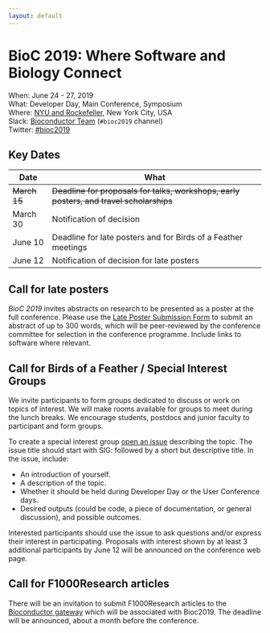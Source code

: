 ```yaml
---
layout: default
---
```

# BioC 2019: Where Software and Biology Connect

When: June 24 - 27, 2019<br />
What: Developer Day, Main Conference, Symposium<br />
Where: [NYU and Rockefeller][venue], New York City, USA<br />
Slack: [Bioconductor Team][] (`#bioc2019` channel)<br />
Twitter: [#bioc2019][tweet]<br />

[tweet]: https://twitter.com/hashtag/bioc2019?f=tweets
[venue]: ./travel-accommodations
[Bioconductor Team]: https://bioc-community.herokuapp.com/

## Key Dates

| Date     | What |
| -------- | -------------------------------------- |
| ~~March 15~~ | ~~Deadline for proposals for talks, workshops, early posters, and travel scholarships~~ |
| March 30 | Notification of decision |
| June 10  | Deadline for late posters and for Birds of a Feather meetings |
| June 12  | Notification of decision for late posters |

## Call for late posters

_BioC 2019_ invites abstracts on research to be presented as a poster at the
full conference. Please use the [Late Poster Submission Form][] to submit an
abstract of up to 300 words, which will be peer-reviewed by the conference
committee for selection in the conference programme. Include links to software
where relevant.

[Late Poster Submission Form]: https://goo.gl/forms/XG29qYT8YGWJCNQY2

## Call for Birds of a Feather / Special Interest Groups

We invite participants to form groups dedicated to discuss or work on
topics of interest. We will make rooms available for groups to meet
during the lunch breaks. We encourage students, postdocs and junior
faculty to participant and form groups.

To create a special interest group [open an issue][] describing the
topic. The issue title should start with SIG: followed by a short but
descriptive title. In the issue, include:

- An introduction of yourself.
- A description of the topic.
- Whether it should be held during Developer Day
  or the User Conference days.
- Desired outputs (could be code, a piece of documentation, or general
  discussion), and possible outcomes.

Interested participants should use the issue to ask questions and/or
express their interest in participating. Proposals with interest shown
by at least 3 additional participants by June 12 will be announced on
the conference web page.

[open an issue]: https://github.com/Bioconductor/BioC2019/issues

## Call for F1000Research articles 

There will be an invitation to submit F1000Research articles to the
[Bioconductor gateway][] which will be associated with Bioc2019. The
deadline will be announced, about a month before the conference.

[Bioconductor gateway]: https://f1000research.com/gateways/bioconductor


